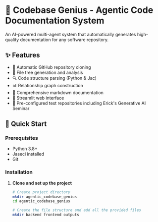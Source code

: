 # 🎯 Codebase Genius - Agentic Code Documentation System

An AI-powered multi-agent system that automatically generates high-quality documentation for any software repository.

## ✨ Features

- 🚀 Automatic GitHub repository cloning
- 📁 File tree generation and analysis
- 🔍 Code structure parsing (Python & Jac)
- 📊 Relationship graph construction
- 📝 Comprehensive markdown documentation
- 🎨 Streamlit web interface
- 🧪 Pre-configured test repositories including Erick's Generative AI Seminar

## 🚀 Quick Start

### Prerequisites

- Python 3.8+
- Jaseci installed
- Git

### Installation

1. **Clone and set up the project**
   ```bash
   # Create project directory
   mkdir agentic_codebase_genius
   cd agentic_codebase_genius
   
   # Create the file structure and add all the provided files
   mkdir backend frontend outputs
